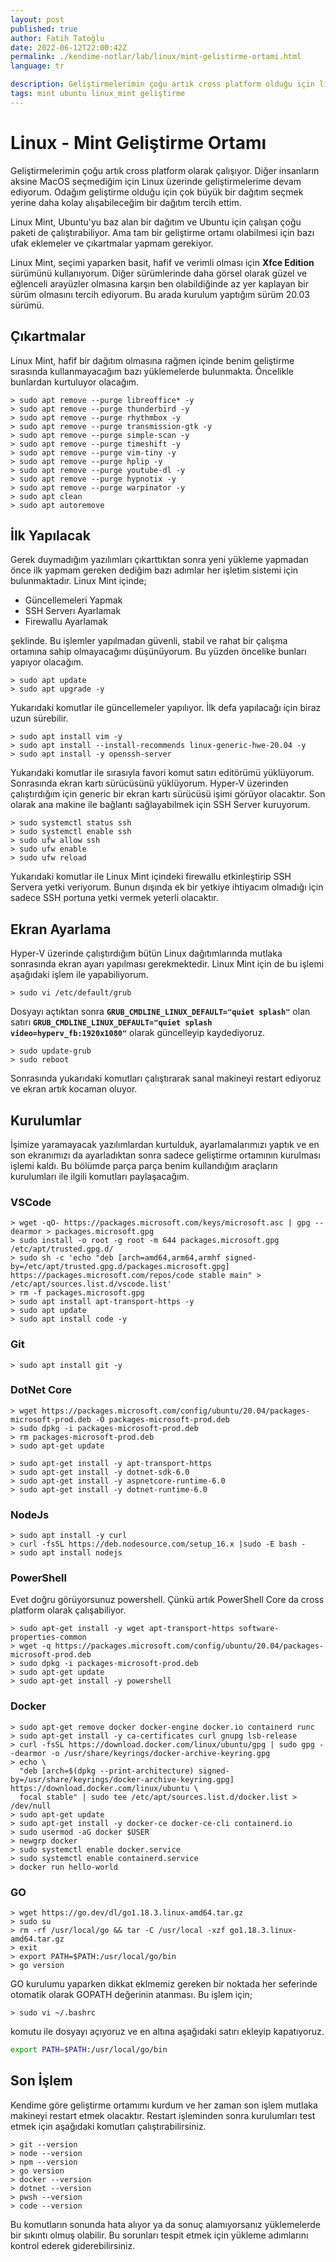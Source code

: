 ```yaml
---
layout: post
published: true
author: Fatih Tatoğlu
date: 2022-06-12T22:00:42Z
permalink: ./kendime-notlar/lab/linux/mint-gelistirme-ortami.html
language: tr

description: Geliştirmelerimin çoğu artık cross platform olduğu için linux üzerinde geliştirme yapmayı tercih ediyorum. Mint linux ile geliştirmelerime devam ediyorum.
tags: mint ubuntu linux_mint geliştirme
---
```


# Linux - Mint Geliştirme Ortamı

Geliştirmelerimin çoğu artık cross platform olarak çalışıyor. Diğer insanların aksine MacOS seçmediğim için Linux üzerinde geliştirmelerime devam ediyorum. Odağım geliştirme olduğu için çok büyük bir dağıtım seçmek yerine daha kolay alışabileceğim bir dağıtım tercih ettim.

Linux Mint, Ubuntu'yu baz alan bir dağıtım ve Ubuntu için çalışan çoğu paketi de çalıştırabiliyor. Ama tam bir geliştirme ortamı olabilmesi için bazı ufak eklemeler ve çıkartmalar yapmam gerekiyor.

Linux Mint, seçimi yaparken basit, hafif ve verimli olması için **Xfce Edition** sürümünü kullanıyorum. Diğer sürümlerinde daha görsel olarak güzel ve eğlenceli arayüzler olmasına karşın ben olabildiğinde az yer kaplayan bir sürüm olmasını tercih ediyorum. Bu arada kurulum yaptığım sürüm 20.03 sürümü.

## Çıkartmalar

Linux Mint, hafif bir dağıtım olmasına rağmen içinde benim geliştirme sırasında kullanmayacağım bazı yüklemelerde bulunmakta. Öncelikle bunlardan kurtuluyor olacağım.

```shell
> sudo apt remove --purge libreoffice* -y
> sudo apt remove --purge thunderbird -y
> sudo apt remove --purge rhythmbox -y 
> sudo apt remove --purge transmission-gtk -y 
> sudo apt remove --purge simple-scan -y
> sudo apt remove --purge timeshift -y
> sudo apt remove --purge vim-tiny -y
> sudo apt remove --purge hplip -y
> sudo apt remove --purge youtube-dl -y
> sudo apt remove --purge hypnotix -y
> sudo apt remove --purge warpinator -y
> sudo apt clean
> sudo apt autoremove
```

## İlk Yapılacak

Gerek duymadığım yazılımları çıkarttıktan sonra yeni yükleme yapmadan önce ilk yapmam gereken dediğim bazı adımlar her işletim sistemi için bulunmaktadır. Linux Mint içinde;

- Güncellemeleri Yapmak
- SSH Serverı Ayarlamak
- Firewallu Ayarlamak

şeklinde. Bu işlemler yapılmadan güvenli, stabil ve rahat bir çalışma ortamına sahip olmayacağımı düşünüyorum. Bu yüzden öncelike bunları yapıyor olacağım.

```shell
> sudo apt update
> sudo apt upgrade -y
```

Yukarıdaki komutlar ile güncellemeler yapılıyor. İlk defa yapılacağı için biraz uzun sürebilir.

```shell
> sudo apt install vim -y
> sudo apt install --install-recommends linux-generic-hwe-20.04 -y
> sudo apt install -y openssh-server
```

Yukarıdaki komutlar ile sırasıyla favori komut satırı editörümü yüklüyorum. Sonrasında ekran kartı sürücüsünü yüklüyorum. Hyper-V üzerinden çalıştırdığım için generic bir ekran kartı sürücüsü işimi görüyor olacaktır. Son olarak ana makine ile bağlantı sağlayabilmek için SSH Server kuruyorum.

```shell
> sudo systemctl status ssh
> sudo systemctl enable ssh
> sudo ufw allow ssh
> sudo ufw enable
> sudo ufw reload
```

Yukarıdaki komutlar ile Linux Mint içindeki firewallu etkinleştirip SSH Servera yetki veriyorum. Bunun dışında ek bir yetkiye ihtiyacım olmadığı için sadece SSH portuna yetki vermek yeterli olacaktır.

## Ekran Ayarlama

Hyper-V üzerinde çalıştırdığım bütün Linux dağıtımlarında mutlaka sonrasında ekran ayarı yapılması gerekmektedir. Linux Mint için de bu işlemi aşağıdaki işlem ile yapabiliyorum.

```shell
> sudo vi /etc/default/grub
```

Dosyayı açtıktan sonra **`GRUB_CMDLINE_LINUX_DEFAULT="quiet splash"`** olan satırı **`GRUB_CMDLINE_LINUX_DEFAULT="quiet splash video=hyperv_fb:1920x1080"`** olarak güncelleyip kaydediyoruz.

```shell
> sudo update-grub
> sudo reboot
```

Sonrasında yukarıdaki komutları çalıştırarak sanal makineyi restart ediyoruz ve ekran artık kocaman oluyor.

## Kurulumlar

İşimize yaramayacak yazılımlardan kurtulduk, ayarlamalarımızı yaptık ve en son ekranımızı da ayarladıktan sonra sadece geliştirme ortamının kurulması işlemi kaldı. Bu bölümde parça parça benim kullandığım araçların kurulumları ile ilgili komutları paylaşacağım.

### VSCode

```shell
> wget -qO- https://packages.microsoft.com/keys/microsoft.asc | gpg --dearmor > packages.microsoft.gpg
> sudo install -o root -g root -m 644 packages.microsoft.gpg /etc/apt/trusted.gpg.d/
> sudo sh -c 'echo "deb [arch=amd64,arm64,armhf signed-by=/etc/apt/trusted.gpg.d/packages.microsoft.gpg] https://packages.microsoft.com/repos/code stable main" > /etc/apt/sources.list.d/vscode.list'
> rm -f packages.microsoft.gpg
> sudo apt install apt-transport-https -y
> sudo apt update
> sudo apt install code -y
```

### Git

```shell
> sudo apt install git -y
```

### DotNet Core

```shell
> wget https://packages.microsoft.com/config/ubuntu/20.04/packages-microsoft-prod.deb -O packages-microsoft-prod.deb
> sudo dpkg -i packages-microsoft-prod.deb
> rm packages-microsoft-prod.deb
> sudo apt-get update

> sudo apt-get install -y apt-transport-https
> sudo apt-get install -y dotnet-sdk-6.0
> sudo apt-get install -y aspnetcore-runtime-6.0
> sudo apt-get install -y dotnet-runtime-6.0
```

### NodeJs

```shell
> sudo apt install -y curl
> curl -fsSL https://deb.nodesource.com/setup_16.x |sudo -E bash -
> sudo apt install nodejs
```

### PowerShell

Evet doğru görüyorsunuz powershell. Çünkü artık PowerShell Core da cross platform olarak çalışabiliyor.

```shell
> sudo apt-get install -y wget apt-transport-https software-properties-common
> wget -q https://packages.microsoft.com/config/ubuntu/20.04/packages-microsoft-prod.deb
> sudo dpkg -i packages-microsoft-prod.deb
> sudo apt-get update
> sudo apt-get install -y powershell
```

### Docker

```shell
> sudo apt-get remove docker docker-engine docker.io containerd runc
> sudo apt-get install -y ca-certificates curl gnupg lsb-release
> curl -fsSL https://download.docker.com/linux/ubuntu/gpg | sudo gpg --dearmor -o /usr/share/keyrings/docker-archive-keyring.gpg
> echo \
  "deb [arch=$(dpkg --print-architecture) signed-by=/usr/share/keyrings/docker-archive-keyring.gpg] https://download.docker.com/linux/ubuntu \
  focal stable" | sudo tee /etc/apt/sources.list.d/docker.list > /dev/null
> sudo apt-get update
> sudo apt-get install -y docker-ce docker-ce-cli containerd.io
> sudo usermod -aG docker $USER
> newgrp docker 
> sudo systemctl enable docker.service
> sudo systemctl enable containerd.service
> docker run hello-world
```

### GO

```shell
> wget https://go.dev/dl/go1.18.3.linux-amd64.tar.gz
> sudo su
> rm -rf /usr/local/go && tar -C /usr/local -xzf go1.18.3.linux-amd64.tar.gz
> exit
> export PATH=$PATH:/usr/local/go/bin
> go version
```

GO kurulumu yaparken dikkat eklmemiz gereken bir noktada her seferinde otomatik olarak GOPATH değerinin atanması. Bu işlem için;

```shell
> sudo vi ~/.bashrc
```

komutu ile dosyayı açıyoruz ve en altına aşağıdaki satırı ekleyip kapatıyoruz.

```bash
export PATH=$PATH:/usr/local/go/bin
```

## Son İşlem

Kendime göre geliştirme ortamımı kurdum ve her zaman son işlem mutlaka makineyi restart etmek olacaktır. Restart işleminden sonra kurulumları test etmek için aşağıdaki komutları çalıştırabilirsiniz.

```shell
> git --version
> node --version
> npm --version
> go version
> docker --version
> dotnet --version
> pwsh --version
> code --version
```

Bu komutların sonunda hata alıyor ya da sonuç alamıyorsanız yüklemelerde bir sıkıntı olmuş olabilir. Bu sorunları tespit etmek için yükleme adımlarını kontrol ederek giderebilirsiniz.
